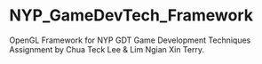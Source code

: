 # NYP_GameDevTech_Framework
OpenGL Framework for NYP GDT Game Development Techniques Assignment by Chua Teck Lee &amp; Lim Ngian Xin Terry.
